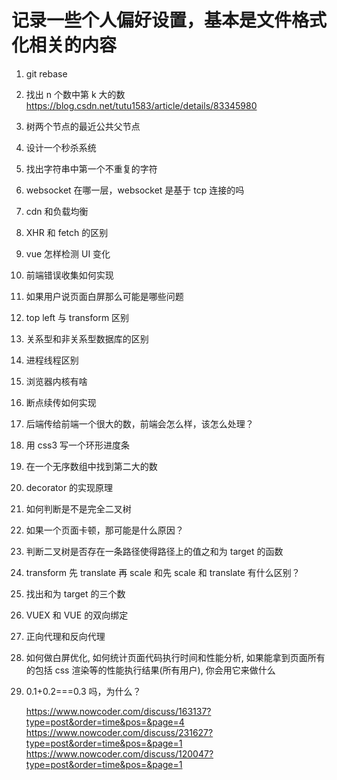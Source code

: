 # 记录一些个人偏好设置，基本是文件格式化相关的内容

1. git rebase
2. 找出 n 个数中第 k 大的数 https://blog.csdn.net/tutu1583/article/details/83345980
3. 树两个节点的最近公共父节点
4. 设计一个秒杀系统
5. 找出字符串中第一个不重复的字符
6. websocket 在哪一层，websocket 是基于 tcp 连接的吗
7. cdn 和负载均衡
8. XHR 和 fetch 的区别
9. vue 怎样检测 UI 变化
10. 前端错误收集如何实现
11. 如果用户说页面白屏那么可能是哪些问题
12. top left 与 transform 区别
13. 关系型和非关系型数据库的区别
14. 进程线程区别
15. 浏览器内核有啥
16. 断点续传如何实现
17. 后端传给前端一个很大的数，前端会怎么样，该怎么处理？
18. 用 css3 写一个环形进度条
19. 在一个无序数组中找到第二大的数
20. decorator 的实现原理
21. 如何判断是不是完全二叉树
22. 如果一个页面卡顿，那可能是什么原因？
23. 判断二叉树是否存在一条路径使得路径上的值之和为 target 的函数
24. transform 先 translate 再 scale 和先 scale 和 translate 有什么区别？
25. 找出和为 target 的三个数
26. VUEX 和 VUE 的双向绑定
27. 正向代理和反向代理
28. 如何做白屏优化, 如何统计页面代码执行时间和性能分析, 如果能拿到页面所有的包括 css 渲染等的性能执行结果(所有用户), 你会用它来做什么
29. 0.1+0.2===0.3 吗，为什么？

    https://www.nowcoder.com/discuss/163137?type=post&order=time&pos=&page=4
    https://www.nowcoder.com/discuss/231627?type=post&order=time&pos=&page=1
    https://www.nowcoder.com/discuss/120047?type=post&order=time&pos=&page=1
